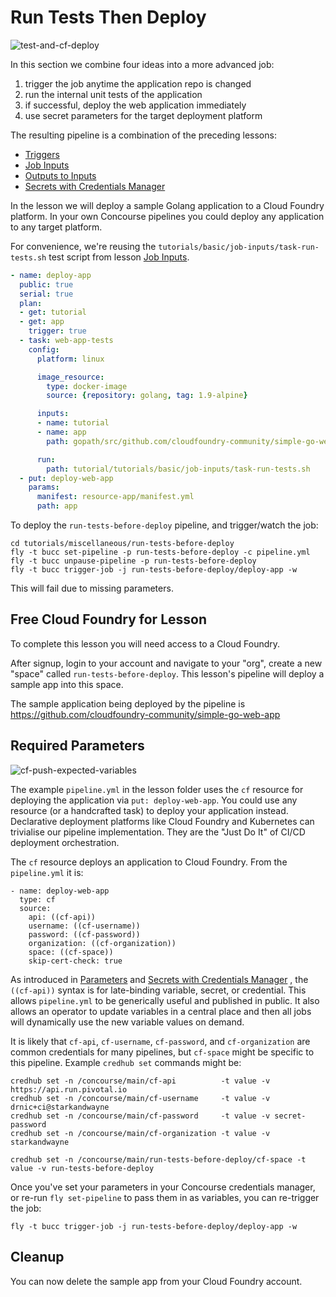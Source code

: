 # Run Tests Then Deploy

![test-and-cf-deploy](/images/test-and-cf-deploy.png)

In this section we combine four ideas into a more advanced job:

1. trigger the job anytime the application repo is changed
1. run the internal unit tests of the application
1. if successful, deploy the web application immediately
1. use secret parameters for the target deployment platform

The resulting pipeline is a combination of the preceding lessons:

* [Triggers](../basics/triggers.md)
* [Job Inputs](../basics/job-inputs.md)
* [Outputs to Inputs](../basics/task-outputs-to-inputs.md)
* [Secrets with Credentials Manager](..//basics/secret-parameters.md)

In the lesson we will deploy a sample Golang application to a Cloud Foundry platform. In your own Concourse pipelines you could deploy any application to any target platform.

For convenience, we're reusing the `tutorials/basic/job-inputs/task-run-tests.sh` test script from lesson [Job Inputs](..//basics/job-inputs.md).

```yaml
- name: deploy-app
  public: true
  serial: true
  plan:
  - get: tutorial
  - get: app
    trigger: true
  - task: web-app-tests
    config:
      platform: linux

      image_resource:
        type: docker-image
        source: {repository: golang, tag: 1.9-alpine}

      inputs:
      - name: tutorial
      - name: app
        path: gopath/src/github.com/cloudfoundry-community/simple-go-web-app

      run:
        path: tutorial/tutorials/basic/job-inputs/task-run-tests.sh
  - put: deploy-web-app
    params:
      manifest: resource-app/manifest.yml
      path: app
```

To deploy the `run-tests-before-deploy` pipeline, and trigger/watch the job:

```
cd tutorials/miscellaneous/run-tests-before-deploy
fly -t bucc set-pipeline -p run-tests-before-deploy -c pipeline.yml
fly -t bucc unpause-pipeline -p run-tests-before-deploy
fly -t bucc trigger-job -j run-tests-before-deploy/deploy-app -w
```

This will fail due to missing parameters.

## Free Cloud Foundry for Lesson

To complete this lesson you will need access to a Cloud Foundry. 


After signup, login to your account and  navigate to your "org", create a new "space" called `run-tests-before-deploy`. This lesson's pipeline will deploy a sample app into this space.

The sample application being deployed by the pipeline is https://github.com/cloudfoundry-community/simple-go-web-app

## Required Parameters

![cf-push-expected-variables](/images/cf-push-expected-variables.png)

The example `pipeline.yml` in the lesson folder uses the `cf` resource for deploying the application via `put: deploy-web-app`. You could use any resource (or a handcrafted task) to deploy your application instead. Declarative deployment platforms like Cloud Foundry and Kubernetes can trivialise our pipeline implementation. They are the "Just Do It" of CI/CD deployment orchestration.

The `cf` resource deploys an application to Cloud Foundry. From the `pipeline.yml` it is:

```
- name: deploy-web-app
  type: cf
  source:
    api: ((cf-api))
    username: ((cf-username))
    password: ((cf-password))
    organization: ((cf-organization))
    space: ((cf-space))
    skip-cert-check: true
```

As introduced in [Parameters](../basics/parameters.md) and [Secrets with Credentials Manager](..//basics/secret-parameters.md)
, the `((cf-api))` syntax is for late-binding variable, secret, or credential. This allows `pipeline.yml` to be generically useful and published in public. It also allows an operator to update variables in a central place and then all jobs will dynamically use the new variable values on demand.

It is likely that `cf-api`, `cf-username`, `cf-password`, and `cf-organization` are common credentials for many pipelines, but `cf-space` might be specific to this pipeline. Example `credhub set` commands might be:

```
credhub set -n /concourse/main/cf-api          -t value -v https://api.run.pivotal.io
credhub set -n /concourse/main/cf-username     -t value -v drnic+ci@starkandwayne
credhub set -n /concourse/main/cf-password     -t value -v secret-password
credhub set -n /concourse/main/cf-organization -t value -v starkandwayne

credhub set -n /concourse/main/run-tests-before-deploy/cf-space -t value -v run-tests-before-deploy
```

Once you've set your parameters in your Concourse credentials manager, or re-run `fly set-pipeline` to pass them in as variables, you can re-trigger the job:

```
fly -t bucc trigger-job -j run-tests-before-deploy/deploy-app -w
```

## Cleanup

You can now delete the sample app from your Cloud Foundry account.
